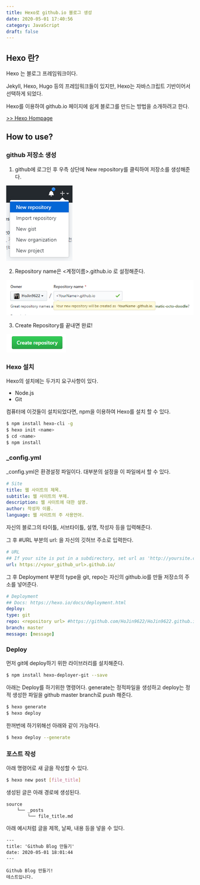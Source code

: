 ```yaml
---
title: Hexo로 github.io 블로그 생성
date: 2020-05-01 17:40:56
category: JavaScript
draft: false
---
```


## Hexo 란?

Hexo 는 블로그 프레임워크이다.

Jekyll, Hexo, Hugo 등의 프레임워크들이 있지만, Hexo는 자바스크립트 기반이어서 선택하게 되었다.

Hexo를 이용하여 github.io 페이지에 쉽게 블로그를 만드는 방법을 소개하려고 한다.

[>> Hexo Hompage](https://hexo.io/ko/index.html)

## How to use?

### github 저장소 생성

1. github에 로그인 후 우측 상단에 New repository를 클릭하여 저장소를 생성해준다.

![](./images/hexo로-github.io-블로그-생성/repo1.png)

2. Repository name은 <계정이름>.github.io 로 설정해준다.

![](./images/hexo로-github.io-블로그-생성/repo2.png)

3. Create Repository를 끝내면 완료!

![](./images/hexo로-github.io-블로그-생성/repo3.png)

### Hexo 설치

Hexo의 설치에는 두가지 요구사항이 있다.

<ul>
    <li>Node.js</li>
    <li>Git</li>
</ul>
컴퓨터에 이것들이 설치되었다면, npm을 이용하여 Hexo를 설치 할 수 있다.

```sh
$ npm install hexo-cli -g
$ hexo init <name>
$ cd <name>
$ npm install
```

### \_config.yml

\_config.yml은 환경설정 파일이다.
대부분의 설정을 이 파일에서 할 수 있다.

```yml
# Site
title: 웹 사이트의 제목.
subtitle: 웹 사이트의 부제.
description: 웹 사이트에 대한 설명.
author: 작성자 이름.
language: 웹 사이트의 주 사용언어.
```

자신의 블로그의 타이틀, 서브타이틀, 설명, 작성자 등을 입력해준다.

그 후 #URL 부분의 url: 을 자신의 깃허브 주소로 입력한다.

```yml
# URL
## If your site is put in a subdirectory, set url as 'http://yoursite.com/child' and root as '/child/'
url: https://<your_github_url>.github.io/
```

그 후 Deployment 부분의 type을 git, repo는 자신의 github.io를 만들 저장소의 주소를 넣어준다.

```yml
# Deployment
## Docs: https://hexo.io/docs/deployment.html
deploy:
type: git
repo: <repository url> #https://github.com/HoJin9622/HoJin9622.github.io
branch: master
message: [message]
```

### Deploy

먼저 git에 deploy하기 위한 라이브러리를 설치해준다.

```sh
$ npm install hexo-deployer-git --save
```

아래는 Deploy를 하기위한 명령어다.
generate는 정적파일을 생성하고
deploy는 정적 생성한 파일을 github master branch로 push 해준다.

```sh
$ hexo generate
$ hexo deploy
```

한꺼번에 하기위해선 아래와 같이 가능하다.

```sh
$ hexo deploy --generate
```

### 포스트 작성

아래 명령어로 새 글을 작성할 수 있다.

```sh
$ hexo new post [file_title]
```

생성된 글은 아래 경로에 생성된다.

```
source
    └── _posts
        └── file_title.md
```

아래 예시처럼 글을 제목, 날짜, 내용 등을 넣을 수 있다.

```
---
title: 'Github Blog 만들기'
date: 2020-05-01 18:01:44
---

Github Blog 만들기!
테스트입니다.
```
